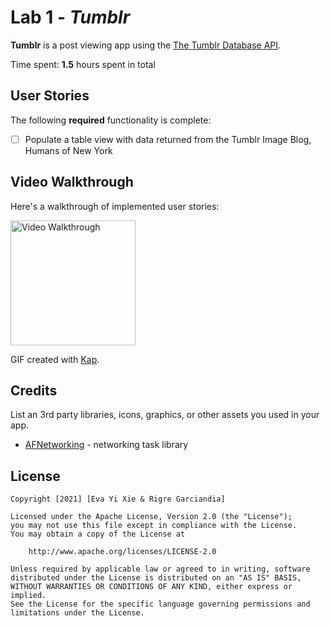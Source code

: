 # Lab 1 - *Tumblr*

**Tumblr** is a post viewing app using the [The Tumblr Database API](https://www.tumblr.com/docs/en/api/v2#posts).

Time spent: **1.5** hours spent in total

## User Stories

The following **required** functionality is complete:

- [ ] Populate a table view with data returned from the Tumblr Image Blog, Humans of New York


## Video Walkthrough

Here's a walkthrough of implemented user stories:

<img src='https://github.com/minzsiure/Tumblr/blob/main/tumblr.gif?raw=true' title='Video Walkthrough' width='200' alt='Video Walkthrough' />

GIF created with [Kap](https://getkap.co/).


## Credits

List an 3rd party libraries, icons, graphics, or other assets you used in your app.

- [AFNetworking](https://github.com/AFNetworking/AFNetworking) - networking task library

## License

    Copyright [2021] [Eva Yi Xie & Rigre Garciandia]

    Licensed under the Apache License, Version 2.0 (the "License");
    you may not use this file except in compliance with the License.
    You may obtain a copy of the License at

        http://www.apache.org/licenses/LICENSE-2.0

    Unless required by applicable law or agreed to in writing, software
    distributed under the License is distributed on an "AS IS" BASIS,
    WITHOUT WARRANTIES OR CONDITIONS OF ANY KIND, either express or implied.
    See the License for the specific language governing permissions and
    limitations under the License.
